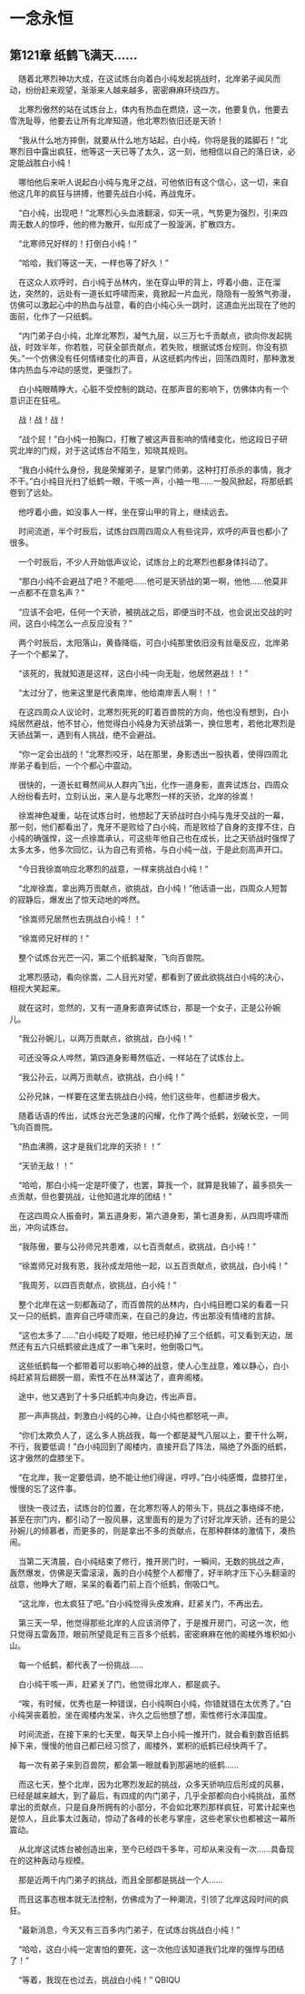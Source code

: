 # 一念永恒 
 ## 第121章 纸鹤飞满天……
     随着北寒烈神功大成，在这试炼台向着白小纯发起挑战时，北岸弟子闻风而动，纷纷赶来观望，渐渐来人越来越多，密密麻麻环绕四方。

    北寒烈傲然的站在试炼台上，体内有热血在燃烧，这一次，他要复仇，他要去雪洗耻辱，他要去让所有北岸知道，他北寒烈依旧还是天骄！

    “我从什么地方摔倒，就要从什么地方站起，白小纯，你将是我的踏脚石！”北寒烈目中露出疯狂，他等这一天已等了太久，这一刻，他相信以自己的落日诀，必定能战胜白小纯！

    哪怕他后来听人说起白小纯与鬼牙之战，可他依旧有这个信心，这一切，来自他这几年的疯狂与拼搏，他要先战白小纯，再战鬼牙。

    “白小纯，出现吧！”北寒烈心头血液翻滚，仰天一吼，气势更为强烈，引来四周无数人的惊呼，他的修为散开，似形成了一股漩涡，扩散四方。

    “北寒师兄好样的！打倒白小纯！”

    “哈哈，我们等这一天，一样也等了好久！”

    在这众人欢呼时，白小纯于丛林内，坐在穿山甲的背上，哼着小曲，正在溜达，突然的，远处有一道长虹呼啸而来，竟掀起一片血光，隐隐有一股煞气弥漫，仿佛可以激起心中的热血与战意，看的白小纯心头一跳时，这道血光出现在了他的面前，化作了一只纸鹤。

    “内门弟子白小纯，北岸北寒烈，凝气九层，以三万七千贡献点，欲向你发起挑战，时效半年，你若胜，可获全部贡献点，若失败，根据试炼台规则，你没有损失。”一个仿佛没有任何情绪变化的声音，从这纸鹤内传出，回荡四周时，那种激发体内热血与冲动的感觉，更强烈了。

    白小纯眼睛睁大，心脏不受控制的跳动，在那声音的影响下，仿佛体内有一个意识正在狂吼。

    战！战！战！

    “战个屁！”白小纯一拍胸口，打散了被这声音影响的情绪变化，他这段日子研究北岸的门规，对于这试炼台不陌生，知晓其规则。

    “我白小纯什么身份，我是荣耀弟子，是掌门师弟，这种打打杀杀的事情，我才不干。”白小纯目光扫了纸鹤一眼，干咳一声，小袖一甩……一股风掀起，将那纸鹤卷到了远处。

    他哼着小曲，如没事人一样，坐在穿山甲的背上，继续远去。

    时间流逝，半个时辰后，试炼台四周四周众人有些诧异，欢呼的声音也都小了很多。

    一个时辰后，不少人开始低声议论，试炼台上的北寒烈也都身体抖动了。

    “那白小纯不会避战了吧？不能吧……他可是天骄战的第一啊，他他……他莫非一点都不在意名声？”

    “应该不会吧，任何一个天骄，被挑战之后，即便当时不战，也会说出交战的时间，这白小纯怎么一点反应没有？”

    两个时辰后，太阳落山，黄昏降临，可白小纯那里依旧没有丝毫反应，北岸弟子一个个都呆了。

    “该死的，我就知道是这样，这白小纯一向无耻，他居然避战！！”

    “太过分了，他来这里是代表南岸，他给南岸丢人啊！！”

    在这四周众人议论时，北寒烈死死的盯着百兽院的方向，他也没有想到，白小纯居然避战，他不甘心，他觉得白小纯身为天骄战第一，换位思考，若他北寒烈是天骄战第一，遇到有人挑战，绝不会避战。

    “你一定会出战的！”北寒烈咬牙，站在那里，身影透出一股执着，使得四周北岸弟子看到后，一个个都心中震动。

    很快的，一道长虹蓦然间从人群内飞出，化作一道身影，直奔试炼台，四周众人纷纷看去时，立刻认出，来人是与北寒烈一样的天骄，北岸的徐嵩！

    徐嵩神色凝重，站在试炼台时，他想起了天骄战时白小纯与鬼牙交战的一幕，那一刻，他们都看出了，鬼牙不是败给了白小纯，而是败给了自身的支撑不住，白小纯的确强悍，这一点徐嵩承认，可这些年他自己也在成长，比之天骄战时强悍了太多太多，他多次回忆，认为自己有资格，与白小纯一战，于是此刻高声开口。

    “今日我徐嵩响应北寒烈的战意，一样来挑战白小纯！”

    “北岸徐嵩，拿出两万贡献点，欲挑战，白小纯！”他话语一出，四周众人短暂的寂静后，爆发出了惊天动地的哗然。

    “徐嵩师兄居然也去挑战白小纯！！”

    “徐嵩师兄好样的！”

    整个试炼台光芒一闪，第二个纸鹤凝聚，飞向百兽院。

    北寒烈感动，看向徐嵩，二人目光对望，都看到了彼此欲挑战白小纯的决心，相视大笑起来。

    就在这时，忽然的，又有一道身影直奔试炼台，那是一个女子，正是公孙婉儿。

    “我公孙婉儿，以两万贡献点，欲挑战，白小纯！”

    可还没等众人哗然，第四道身影蓦然临近，一样站在了试炼台上。

    “我公孙云，以两万贡献点，欲挑战，白小纯！”

    公孙兄妹，一样要在这里去挑战白小纯，他们这些年，也都进步极大。

    随着话语的传出，试炼台光芒急速的闪耀，化作了两个纸鹤，划破长空，一同飞向百兽院。

    “热血沸腾，这才是我们北岸的天骄！！”

    “天骄无敌！！”

    “哈哈，那白小纯一定是吓傻了，也罢，算我一个，就算是我输了，最多损失一点贡献，但也要挑战，让他知道北岸的团结！”

    在这四周众人振奋时，第五道身影，第六道身影，第七道身影，从四周呼啸而出，冲向试炼台。

    “我陈傲，要与公孙师兄共患难，以七百贡献点，欲挑战，白小纯！”

    “徐嵩师兄对我有恩，我孙成龙陪他一起，以五百贡献点，欲挑战，白小纯！”

    “我周芳，以四百贡献点，欲挑战，白小纯！”

    整个北岸在这一刻都轰动了，而百兽院的丛林内，白小纯目瞪口呆的看着一只又一只的纸鹤，直奔自己呼啸而来，在自己的身边，传出那没有情绪的言辞。

    “这也太多了……”白小纯眨了眨眼，他已经扔掉了三个纸鹤，可又看到天边，居然还有五六只纸鹤彼此连成了一串飞来时，他倒吸口气。

    这些纸鹤每一个都带着可以影响心神的战意，使人心生战意，难以静心，白小纯赶紧背后翅膀一扇，索性不在丛林溜达了，直奔阁楼。

    途中，他又遇到了十多只纸鹤冲向身边，传出声音。

    那一声声挑战，刺激白小纯的心神，让白小纯也都怒吼一声。

    “你们太欺负人了，这么多人挑战我，每一个都是凝气八层以上，要干什么啊，不行，我要低调！”白小纯回到了阁楼内，直接开启了阵法，隔绝了外面的纸鹤，这才傲然的盘膝坐下。

    “在北岸，我一定要低调，绝不能让他们得逞，哼哼。”白小纯感慨，盘膝打坐，慢慢的忘了这件事。

    很快一夜过去，试炼台的位置，在北寒烈等人的带头下，挑战之事络绎不绝，甚至在宗门内，都引动了一股风暴，这里面有的是为了讨好北岸天骄，还有的是公孙婉儿的倾慕者，而更多的，则是拿出不多的贡献点，在那种群体的激情下，凑热闹。

    当第二天清晨，白小纯结束了修行，推开房门时，一瞬间，无数的挑战之声，轰然爆发，仿佛是天雷滚滚，轰的白小纯整个人都懵了，好半晌才压下心头翻滚的战意，他睁大了眼，呆呆的看着门前上百个纸鹤，倒吸口气。

    “这北岸，也太疯狂了吧。”白小纯觉得头皮发麻，赶紧关门，不再出去。

    第三天一早，他觉得那些北岸的人应该消停了，于是推开房门，可这一次，他只觉得五雷轰顶，眼前所望竟足有三百多个纸鹤，密密麻麻在他的阁楼外堆积如小山。

    每一个纸鹤，都代表了一份挑战……

    白小纯干咳一声，赶紧关了门，他觉得北岸人，都是疯子。

    “唉，有时候，优秀也是一种错误，白小纯啊白小纯，你错就错在太优秀了。”白小纯哭丧着脸，坐在阁楼内发呆，许久之后他想了想，索性修行水泽国度。

    时间流逝，在接下来的七天里，每天早上白小纯一推开门，就会看到数百纸鹤掉下来，慢慢的他自己都已经习惯了，阁楼外，累积的纸鹤已经快两千了。

    每一次有弟子来到百兽院，都会第一眼就看到那遍地的纸鹤……

    而这七天，整个北岸，因为北寒烈发起的挑战，众多天骄响应后形成的风暴，已经是越来越大，到了最后，有四成的内门弟子，几乎全部都向白小纯挑战，虽然拿出的贡献点，只是自身所拥有的小部分，不会如北寒烈那样疯狂，可累计起来也是惊人，且此事太过轰动，惊动了各峰的长老与掌座，这些老家伙也都被这一幕所震动。

    从北岸这试炼台被创造出来，至今已经四千多年，可却从来没有一次……具备现在的这种轰动与规模。

    那是近两千内门弟子的挑战，而且全部都是挑战一个人……

    而且这事态根本就无法控制，仿佛成为了一种潮流，引领了北岸这段时间的疯狂。

    “最新消息，今天又有三百多内门弟子，在试炼台挑战白小纯！”

    “哈哈，这白小纯一定害怕的要死，这一次他应该知道我们北岸的强悍与团结了！”

    “等着，我现在也过去，挑战白小纯！” 
QBIQU